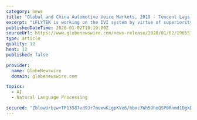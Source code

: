 ```yaml
---
category: news
title: "Global and China Automotive Voice Markets, 2019 - Tencent Lags Behind Baidu & Alibaba"
excerpt: "iFLYTEK is working on the IVI system by virtue of superiority in speech technologies. Its Feiyu IVI system has iterated to version 2.0 adding capabilities like voiceprint and face recognition beyond multi-dimensional voice interaction functions from integrated voice recognition, natural language understanding, and speech synthesis to voice wake ..."
publishedDateTime: 2020-01-02T10:19:00Z
sourceUrl: https://www.globenewswire.com/news-release/2020/01/02/1965570/0/en/Global-and-China-Automotive-Voice-Markets-2019-Tencent-Lags-Behind-Baidu-Alibaba.html
type: article
quality: 12
heat: 12
published: false

provider:
  name: GlobeNewswire
  domain: globenewswire.com

topics:
  - AI
  - Natural Language Processing

secured: "ZblowUrbzw+TP13587vd9Jr7moxwKigpKVe6/hbxc7Wh5OhoQSP0Rnmd1DgkD1h6R3sjk1i804XXwn2MVcHsK0fyOk7r3RtZlfSF5KZDimSIfQbHQ21JQS9s3Pu92Mr2atriDXPqXZR4ZZ3oM4uOjp6JZG4VReG0hWbp7UdqbTVEXWkn5DC001KfzpaxiBH6waHC4cEddpDPLVwU2v5B1tNp2YGPBzFzKq5Ma7QkHGXXxmgEJUz3JzegRnKXoaEXc05EECVkvhEGAnA1xue4JA==;oqo7s/26JWLUopcnva9FiQ=="
---
```


